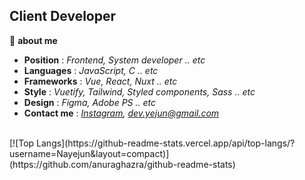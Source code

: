 ## Client Developer

📌 **about me**

 * **Position** : _Frontend, System developer .. etc_
 * **Languages** : _JavaScript, C .. etc_
 * **Frameworks** : _Vue, React, Nuxt .. etc_
 * **Style** : _Vuetify, Tailwind, Styled components, Sass .. etc_
 * **Design** : _Figma, Adobe PS .. etc_
 * **Contact me** : _[Instagram](https://www.instagram.com/rhnrmrme/), <dev.yejun@gmail.com>_
 <br>
[![Top Langs](https://github-readme-stats.vercel.app/api/top-langs/?username=Nayejun&layout=compact)](https://github.com/anuraghazra/github-readme-stats)
